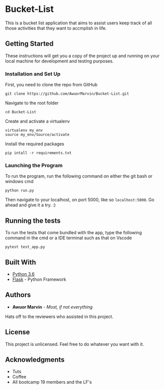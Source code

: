 # Bucket-List

This is a bucket list application that aims to assist users keep track of all those activities that they want to accmplish in life.

## Getting Started

These instructions will get you a copy of the project up and running on your local machine for development and testing purposes.

### Installation and Set Up

First, you need to clone the repo from GitHub

```
git clone https://github.com/AwuorMarvin/Bucket-List.git
```
Navigate to the root folder

```
cd Bucket-List
```

Create and activate a virtualenv

```
virtualenv my_env
source my_env/Source/activate
```
Install the required packages

```
pip intall -r requirements.txt
```

### Launching the Program

To run the program, run the following command on either the git bash or windows cmd

```
python run.py
```
Then navigate to your localhost, on port 5000, like so `localhost:5000`. Go ahead and give it a try. :)
## Running the tests

To run the tests that come bundled with the app, type the following command in the cmd or a IDE terminal such as that on Vscode

```
pytest test_app.py
```

## Built With

* [Python 3.6](https://www.python.org/)
* [Flask](https://flask.pooco.org/) - Python Framework

## Authors

* **Awuor Marvin** - *Most, if not everything*

Hats off to the reviewers who assisted in this project.

## License

This project is unlicensed. Feel free to do whatever you want with it.
## Acknowledgments

* Tuts
* Coffee
* All bootcamp 19 members and the LF's

